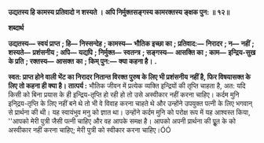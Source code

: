 **उद्यतस्य हि कामस्य प्रतिवादो न शस्यते ।** **अपि निर्मुक्तसङ्गस्य कामरक्तस्य ङ्क्षक पुन: ॥ १२॥** 

**शब्दार्थ** 

**उद्यतस्य—** **स्वयं प्राप्त** **; हि—** **निस्सन्देह** **; कामस्य—** **भौतिक इच्छा का** **; प्रतिवाद:—** **निरादर** **; न—** **नहीं** **; शस्यते—** **प्रशंसनीय** **; अपि—** **यद्यपि** **; निर्मुक्त—** **स्वतन्त्र** **; सङ्गस्य—** **आसक्ति का** **; काम—** **इन्द्रिय-सुख के प्रति** **; रक्तस्य—** **आसक्त** **का** **; किम् पुन:—** **क्या कहना है।** **.** 

**स्वत: प्राप्त होने वाली भेंट का निरादर नितान्त विरक्त पुरुष के लिए भी प्रशंसनीय** **नहीं है, फिर विषयासक्त के लिए तो कहना ही क्या है।** **तात्पर्य :** भौतिक जीवन में प्रत्येक व्यक्ति इन्द्रियों की तृप्ति चाहता है, अत: यदि किसी को बिना प्रयास के ही इन्द्रिय-तृप्ति हो रही हो तो उसे अस्वीकार नहीं करना चाहिए। कर्दम मुनि इनि्द्रय-तृप्ति के लिए नहीं बने थे तो भी वे विवाह करना चाहते थे और उन्होंने उपयुक्त पत्नी के लिए भगवान् से प्रार्थना की थी। यह स्वायंभुव मनु को ज्ञात था। उन्होंने कर्दम मुनि को परोक्ष रूप में यह आश्वस्त किया, ''आपको मेरी पुत्री जैसी पत्नी चाहिए और वह आपके समक्ष है। आपको अपनी प्रार्थना की पूॢत के को अस्वीकार नहीं करना चाहिए; मेरी पुत्री को स्वीकार करना चाहिए।ÓÓ  
